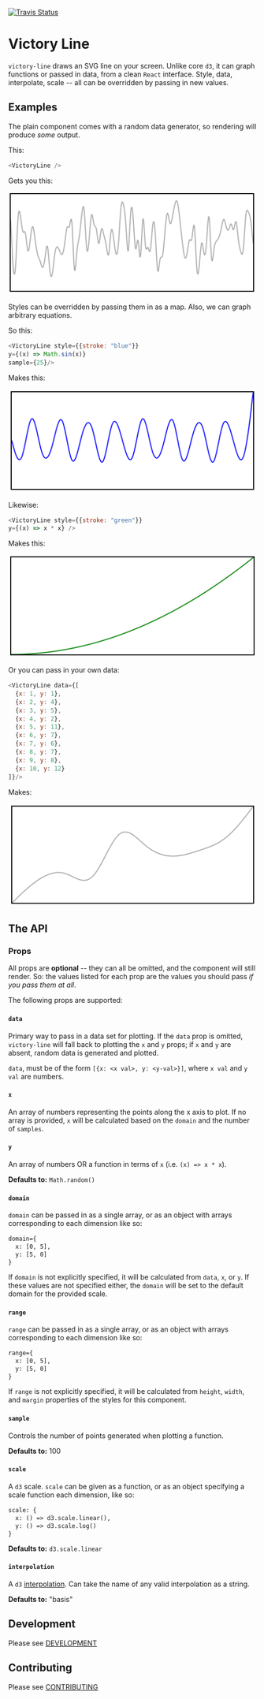 [![Travis Status][trav_img]][trav_site]

Victory Line
============

`victory-line` draws an SVG line on your screen. Unlike core `d3`, it can graph
functions or passed in data, from a clean `React` interface. Style, data,
interpolate, scale -- all can be overridden by passing in new values.

## Examples

The plain component comes with a random data generator, so rendering will
produce *some* output.

This:

``` javascript
<VictoryLine />
```

Gets you this:

![A chart!](victory-line_rand.png)

Styles can be overridden by passing them in as a map. Also, we can graph
arbitrary equations.

So this:

``` javascript
<VictoryLine style={{stroke: "blue"}}
y={(x) => Math.sin(x)}
sample={25}/>
```

Makes this:

![Oooooh! Ahhhhh!](victory-line_sin.png)

Likewise:

``` javascript
<VictoryLine style={{stroke: "green"}}
y={(x) => x * x} />
```

Makes this:

![V. Nice](victory-line_equation.png)

Or you can pass in your own data:

``` javascript
<VictoryLine data={[
  {x: 1, y: 1},
  {x: 2, y: 4},
  {x: 3, y: 5},
  {x: 4, y: 2},
  {x: 5, y: 11},
  {x: 6, y: 7},
  {x: 7, y: 6},
  {x: 8, y: 7},
  {x: 9, y: 8},
  {x: 10, y: 12}
]}/>
```

Makes:

![Victory!](victory-line_data-passed-in.png)

## The API

### Props

All props are **optional** -- they can all be omitted, and the component will
still render. So: the values listed for each prop are the values you should pass
_if you pass them at all_.

The following props are supported:

#### `data`

Primary way to pass in a data set for plotting. If the `data` prop is omitted,
`victory-line` will fall back to plotting the `x` and `y` props; if `x` and `y`
are absent, random data is generated and plotted.

`data`, must be of the form `[{x: <x val>, y: <y-val>}]`, where `x
val` and `y val` are numbers.

#### `x`

An array of numbers representing the points along the x axis to plot. If no array is provided, `x` will be calculated based on the `domain` and the number of `samples`.

#### `y`

An array of numbers OR a function in terms of `x` (i.e. `(x) => x * x`).

**Defaults to:** `Math.random()`

#### `domain`

`domain` can be passed in as a single array, or as an object with arrays corresponding to each dimension like so:

```
domain={
  x: [0, 5],
  y: [5, 0]
}
```

If `domain` is not explicitly specified, it will be calculated from `data`, `x`, or `y`.  If these values are not specified either, the `domain` will be set to the default domain for the provided scale. 

#### `range`

`range` can be passed in as a single array, or as an object with arrays corresponding to each dimension like so:

```
range={
  x: [0, 5],
  y: [5, 0]
}
```

If `range` is not explicitly specified, it will be calculated from `height`, `width`, and `margin` properties of the styles for this component.

#### `sample`

Controls the number of points generated when plotting a function.

**Defaults to:** 100

#### `scale`

A `d3` scale. `scale` can be given as a function, or as an object specifying  a scale function each dimension, like so:

```
scale: {
  x: () => d3.scale.linear(),
  y: () => d3.scale.log()
}
```

**Defaults to:** `d3.scale.linear`

#### `interpolation`

A `d3`
[interpolation](https://github.com/mbostock/d3/wiki/SVG-Shapes#line_interpolate). Can
take the name of any valid interpolation as a string.

**Defaults to:** "basis"

## Development

Please see [DEVELOPMENT](DEVELOPMENT.md)

## Contributing

Please see [CONTRIBUTING](CONTRIBUTING.md)

[trav_img]: https://api.travis-ci.org/FormidableLabs/victory-line.svg
[trav_site]: https://travis-ci.org/FormidableLabs/victory-line

